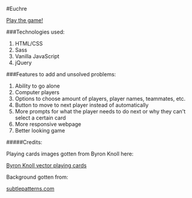 #Euchre

[Play the game!](http://sgroesch.github.io/project1/index.html)

###Technologies used:

1. HTML/CSS
2. Sass
3. Vanilla JavaScript
4. jQuery

###Features to add and unsolved problems:

1. Ability to go alone
2. Computer players
3. Options to choose amount of players, player names, teammates, etc.
4. Button to move to next player instead of automatically
5. More prompts for what the player needs to do next or why they can't select a certain card
6. More responsive webpage
7. Better looking game

#####Credits:

Playing cards images gotten from Byron Knoll here:

[Byron Knoll vector playing cards](https://code.google.com/p/vector-playing-cards/)

Background gotten from:

[subtlepatterns.com](http://subtlepatterns.com/)

